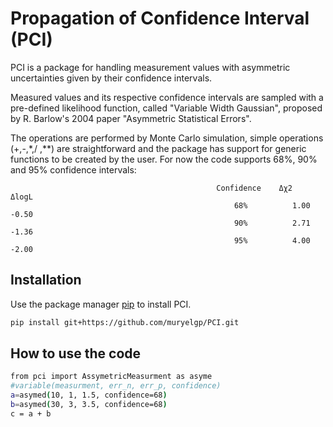 # Propagation of Confidence Interval (PCI)

PCI is a package for handling measurement values with asymmetric uncertainties given by their confidence intervals.

Measured values and its respective confidence intervals are sampled with a pre-defined likelihood function, called "Variable Width Gaussian", 
proposed by R. Barlow's 2004 paper "Asymmetric Statistical Errors".


The operations are performed by Monte Carlo simulation, simple operations (+,-,*,/ ,**) are straightforward and the package has support for generic functions to be created by the user. For now the code supports 68%, 90% and 95% confidence intervals:

                                                  Confidence	Δχ2     ΔlogL
                                                      68%	       1.00     -0.50
                                                      90%	       2.71     -1.36
                                                      95%	       4.00     -2.00



## Installation

Use the package manager [pip](https://pip.pypa.io/en/stable/) to install PCI.

```bash
pip install git+https://github.com/muryelgp/PCI.git
```

## How to use the code

```bash
from pci import AssymetricMeasurment as asyme
#variable(measurment, err_n, err_p, confidence)
a=asymed(10, 1, 1.5, confidence=68)
b=asymed(30, 3, 3.5, confidence=68)
c = a + b 
```
